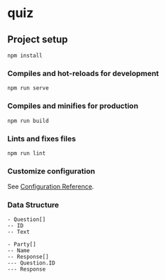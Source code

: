 # quiz

## Project setup
```
npm install
```

### Compiles and hot-reloads for development
```
npm run serve
```

### Compiles and minifies for production
```
npm run build
```

### Lints and fixes files
```
npm run lint
```

### Customize configuration
See [Configuration Reference](https://cli.vuejs.org/config/).

### Data Structure

```$xslt
- Question[]
-- ID
-- Text

- Party[]
-- Name
-- Response[]
--- Question.ID
--- Response
```